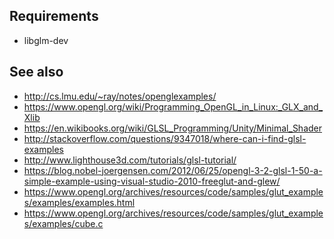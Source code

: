 Requirements
------------

* libglm-dev


See also
--------

* http://cs.lmu.edu/~ray/notes/openglexamples/
* https://www.opengl.org/wiki/Programming_OpenGL_in_Linux:_GLX_and_Xlib
* https://en.wikibooks.org/wiki/GLSL_Programming/Unity/Minimal_Shader
* http://stackoverflow.com/questions/9347018/where-can-i-find-glsl-examples
* http://www.lighthouse3d.com/tutorials/glsl-tutorial/
* https://blog.nobel-joergensen.com/2012/06/25/opengl-3-2-glsl-1-50-a-simple-example-using-visual-studio-2010-freeglut-and-glew/
* https://www.opengl.org/archives/resources/code/samples/glut_examples/examples/examples.html
* https://www.opengl.org/archives/resources/code/samples/glut_examples/examples/cube.c